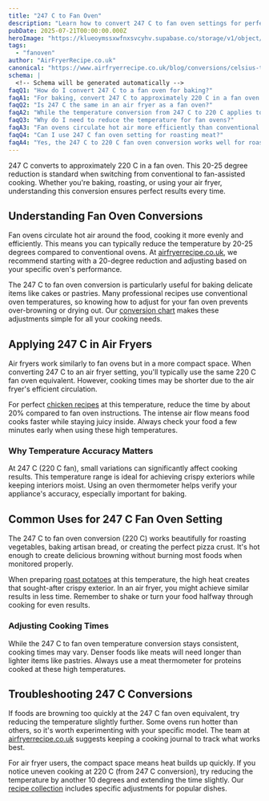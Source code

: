 ```yaml
---
title: "247 C to Fan Oven"
description: "Learn how to convert 247 C to fan oven settings for perfect baking. Includes air fryer equivalents and temperature tips for UK kitchens."
pubDate: 2025-07-21T00:00:00.000Z
heroImage: "https://klueoymssxwfnxsvcyhv.supabase.co/storage/v1/object/public/Shmucket/247-c-to-fan-oven.png"
tags:
  - "fanoven"
author: "AirFryerRecipe.co.uk"
canonical: "https://www.airfryerrecipe.co.uk/blog/conversions/celsius-to-fan-oven/247-c-to-fan-oven"
schema: |
  <!-- Schema will be generated automatically -->
faqQ1: "How do I convert 247 C to a fan oven for baking?"
faqA1: "For baking, convert 247 C to approximately 220 C in a fan oven. Reduce the temperature by 20-25 degrees and check your baked goods 5-10 minutes earlier than the recipe suggests, as fan ovens cook faster."
faqQ2: "Is 247 C the same in an air fryer as a fan oven?"
faqA2: "While the temperature conversion from 247 C to 220 C applies to both, air fryers cook faster due to their compact size and intense air circulation. Reduce cooking time by about 20% when using an air fryer at this temperature."
faqQ3: "Why do I need to reduce the temperature for fan ovens?"
faqA3: "Fan ovens circulate hot air more efficiently than conventional ovens, cooking food faster and more evenly. The 20-25 degree reduction prevents over-browning or drying out while maintaining proper cooking."
faqQ4: "Can I use 247 C fan oven setting for roasting meat?"
faqA4: "Yes, the 247 C to 220 C fan oven conversion works well for roasting. However, for larger cuts of meat, you might want to start at this high temperature to brown, then reduce to finish cooking through without drying out."
---
```

<p>247 C converts to approximately 220 C in a fan oven. This 20-25 degree reduction is standard when switching from conventional to fan-assisted cooking. Whether you're baking, roasting, or using your air fryer, understanding this conversion ensures perfect results every time.</p>

<h2>Understanding Fan Oven Conversions</h2>
<p>Fan ovens circulate hot air around the food, cooking it more evenly and efficiently. This means you can typically reduce the temperature by 20-25 degrees compared to conventional ovens. At <a href=https://www.airfryerrecipe.co.uk>airfryerrecipe.co.uk</a>, we recommend starting with a 20-degree reduction and adjusting based on your specific oven's performance.</p>
<p>The 247 C to fan oven conversion is particularly useful for baking delicate items like cakes or pastries. Many professional recipes use conventional oven temperatures, so knowing how to adjust for your fan oven prevents over-browning or drying out. Our <a href=https://www.airfryerrecipe.co.uk/air-fryer-conversion-chart>conversion chart</a> makes these adjustments simple for all your cooking needs.</p>

<h2>Applying 247 C in Air Fryers</h2>
<p>Air fryers work similarly to fan ovens but in a more compact space. When converting 247 C to an air fryer setting, you'll typically use the same 220 C fan oven equivalent. However, cooking times may be shorter due to the air fryer's efficient circulation.</p>
<p>For perfect <a href=https://www.airfryerrecipe.co.uk/recipe-category/chicken>chicken recipes</a> at this temperature, reduce the time by about 20% compared to fan oven instructions. The intense air flow means food cooks faster while staying juicy inside. Always check your food a few minutes early when using these high temperatures.</p>

<h3>Why Temperature Accuracy Matters</h3>
<p>At 247 C (220 C fan), small variations can significantly affect cooking results. This temperature range is ideal for achieving crispy exteriors while keeping interiors moist. Using an oven thermometer helps verify your appliance's accuracy, especially important for baking.</p>

<h2>Common Uses for 247 C Fan Oven Setting</h2>
<p>The 247 C to fan oven conversion (220 C) works beautifully for roasting vegetables, baking artisan bread, or creating the perfect pizza crust. It's hot enough to create delicious browning without burning most foods when monitored properly.</p>
<p>When preparing <a href=https://www.airfryerrecipe.co.uk/recipe-category/potatoes>roast potatoes</a> at this temperature, the high heat creates that sought-after crispy exterior. In an air fryer, you might achieve similar results in less time. Remember to shake or turn your food halfway through cooking for even results.</p>

<h3>Adjusting Cooking Times</h3>
<p>While the 247 C to fan oven temperature conversion stays consistent, cooking times may vary. Denser foods like meats will need longer than lighter items like pastries. Always use a meat thermometer for proteins cooked at these high temperatures.</p>

<h2>Troubleshooting 247 C Conversions</h2>
<p>If foods are browning too quickly at the 247 C fan oven equivalent, try reducing the temperature slightly further. Some ovens run hotter than others, so it's worth experimenting with your specific model. The team at <a href=https://www.airfryerrecipe.co.uk>airfryerrecipe.co.uk</a> suggests keeping a cooking journal to track what works best.</p>
<p>For air fryer users, the compact space means heat builds up quickly. If you notice uneven cooking at 220 C (from 247 C conversion), try reducing the temperature by another 10 degrees and extending the time slightly. Our <a href=https://www.airfryerrecipe.co.uk/recipes>recipe collection</a> includes specific adjustments for popular dishes.</p>
